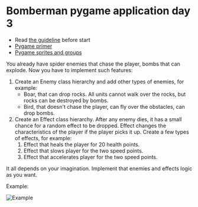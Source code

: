 # Bomberman pygame application day 3

- Read [the guideline](https://github.com/mate-academy/py-task-guideline/blob/main/README.md) before start
- [Pygame primer](https://realpython.com/pygame-a-primer/#sprite-groups)
- [Pygame sprites and groups](https://kidscancode.org/blog/2016/08/pygame_1-2_working-with-sprites/)

You already have spider enemies that chase the player, 
bombs that can explode.
Now you have to implement such features:
1. Create an Enemy class hierarchy and add other types of enemies, for example:
   - Boar, that can drop rocks. All units cannot walk over the rocks, but
   rocks can be destroyed by bombs.
   - Bird, that doesn't chase the player, can fly over the obstacles, can
   drop bombs.
2. Create an Effect class hierarchy. After any enemy dies, it has a 
small chance for a random effect to be dropped. Effect changes the
characteristics of the player if the player picks it up. Create a few types
of effects, for example:
    1. Effect that heals the player for 20 health points.
    2. Effect that slows player for the two speed points.
    3. Effect that accelerates player for the two speed points.

It all depends on your imagination. Implement that enemies and effects logic
as you want.

Example: 

![Example](https://user-images.githubusercontent.com/80070761/154242811-d5105c93-d899-4733-abcf-55449d382871.gif)